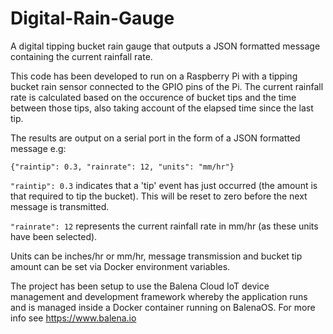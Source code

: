 # Digital-Rain-Gauge
A digital tipping bucket rain gauge that outputs a JSON formatted message containing the current rainfall rate.

This code has been developed to run on a Raspberry Pi with a tipping bucket rain sensor connected to the GPIO pins of the Pi.
The current rainfall rate is calculated based on the occurence of bucket tips and the time between those tips, also taking
account of the elapsed time since the last tip. 

The results are output on a serial port in the form of a JSON formatted message e.g:

`{"raintip": 0.3, "rainrate": 12, "units": "mm/hr"}`

`"raintip": 0.3` indicates that a 'tip' event has just occurred (the amount is that required to tip the bucket). This will be
reset to zero before the next message is transmitted.

`"rainrate": 12` represents the current rainfall rate in mm/hr (as these units have been selected). 

Units can be inches/hr or mm/hr, message transmission and bucket tip amount can be set via Docker environment variables.

The project has been setup to use the Balena Cloud IoT device management and development framework whereby the application
runs and is managed inside a Docker container running on BalenaOS. For more info see https://www.balena.io

